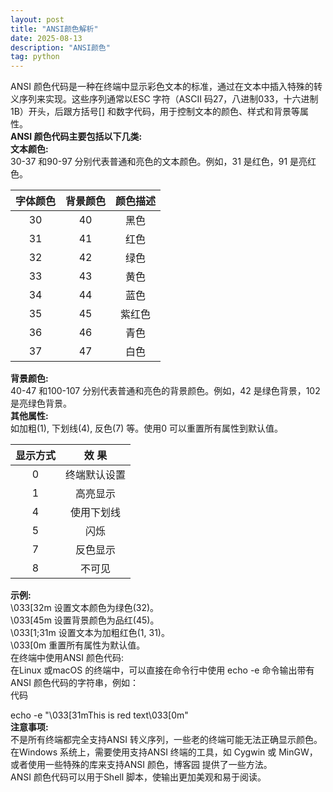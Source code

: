 ```yaml
---
layout: post
title: "ANSI颜色解析"
date: 2025-08-13
description: "ANSI颜色"
tag: python
---  
```

ANSI 颜色代码是一种在终端中显示彩色文本的标准，通过在文本中插入特殊的转义序列来实现。这些序列通常以ESC 字符（ASCII 码27，八进制033，十六进制1B）开头，后跟方括号[] 和数字代码，用于控制文本的颜色、样式和背景等属性。  
**ANSI 颜色代码主要包括以下几类:**  
**文本颜色:**  
30-37 和90-97 分别代表普通和亮色的文本颜色。例如，31 是红色，91 是亮红色。

| 字体颜色 |背景颜色|颜色描述|
|:----:|:----:|:----:|
| 30 |40|黑色|
| 31 |41|红色|
| 32 |42|绿色|
| 33 |43|黄色|
| 34 |44|蓝色|
| 35 |45|紫红色|
| 36 |46|青色|
| 37 |47|白色|

**背景颜色:**  
40-47 和100-107 分别代表普通和亮色的背景颜色。例如，42 是绿色背景，102 是亮绿色背景。  
**其他属性:**  
如加粗(1), 下划线(4), 反色(7) 等。使用0 可以重置所有属性到默认值。  

| 显示方式 |效  果|
|:----:|:----:|
| 0|终端默认设置|
| 1|高亮显示|
| 4|使用下划线|
| 5|闪烁|
| 7|反色显示|
| 8|不可见|


**示例:**  
\033[32m 设置文本颜色为绿色(32)。  
\033[45m 设置背景颜色为品红(45)。  
\033[1;31m 设置文本为加粗红色(1, 31)。  
\033[0m 重置所有属性为默认值。﻿  
在终端中使用ANSI 颜色代码:  
在Linux 或macOS 的终端中，可以直接在命令行中使用 echo -e 命令输出带有ANSI 颜色代码的字符串，例如：  
代码  

  echo -e "\033[31mThis is red text\033[0m"  
**注意事项:**  
不是所有终端都完全支持ANSI 转义序列，一些老的终端可能无法正确显示颜色。  ﻿
在Windows 系统上，需要使用支持ANSI 终端的工具，如 Cygwin 或 MinGW，或者使用一些特殊的库来支持ANSI 颜色，博客园 提供了一些方法。﻿  
ANSI 颜色代码可以用于Shell 脚本，使输出更加美观和易于阅读。﻿  
